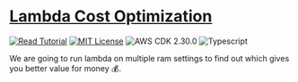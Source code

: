 # [Lambda Cost Optimization](https://apoorv.blog/optimize-lambda-cost/)

[![Read Tutorial](https://badgen.now.sh/badge/Read/Tutorial/purple)](https://apoorv.blog/optimize-lambda-cost/)
[![MIT License](https://badgen.now.sh/badge/License/MIT/blue)](https://github.com/apoorvmote/cdk-examples/blob/master/License.md)
![AWS CDK 2.30.0](https://badgen.net/badge/aws-cdk/2.30.0/yellow)
![Typescript](https://badgen.net/badge/icon/typescript?icon=typescript&label)

We are going to run lambda on multiple ram settings to find out which gives you better value for money :moneybag:. 
